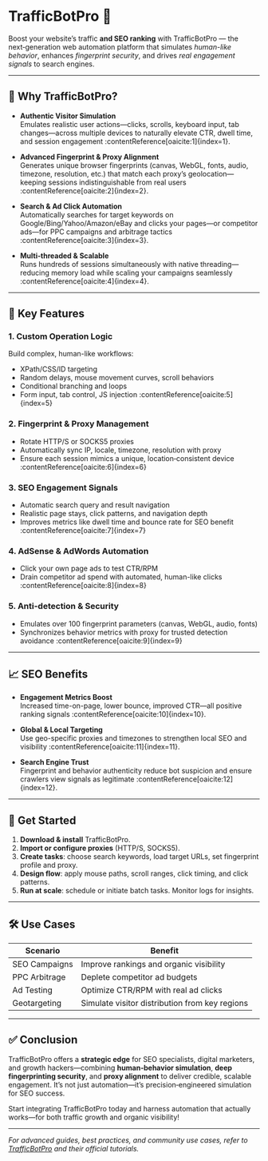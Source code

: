 # TrafficBotPro 🚀

Boost your website’s traffic **and SEO ranking** with TrafficBotPro — the next‑generation web automation platform that simulates *human-like behavior*, enhances *fingerprint security*, and drives *real engagement signals* to search engines.

---

## 🌟 Why TrafficBotPro?

- **Authentic Visitor Simulation**  
  Emulates realistic user actions—clicks, scrolls, keyboard input, tab changes—across multiple devices to naturally elevate CTR, dwell time, and session engagement :contentReference[oaicite:1]{index=1}.

- **Advanced Fingerprint & Proxy Alignment**  
  Generates unique browser fingerprints (canvas, WebGL, fonts, audio, timezone, resolution, etc.) that match each proxy’s geolocation—keeping sessions indistinguishable from real users :contentReference[oaicite:2]{index=2}.

- **Search & Ad Click Automation**  
  Automatically searches for target keywords on Google/Bing/Yahoo/Amazon/eBay and clicks your pages—or competitor ads—for PPC campaigns and arbitrage tactics :contentReference[oaicite:3]{index=3}.

- **Multi‑threaded & Scalable**  
  Runs hundreds of sessions simultaneously with native threading—reducing memory load while scaling your campaigns seamlessly :contentReference[oaicite:4]{index=4}.

---

## 🔧 Key Features

### 1. **Custom Operation Logic**
Build complex, human-like workflows:  
- XPath/CSS/ID targeting  
- Random delays, mouse movement curves, scroll behaviors  
- Conditional branching and loops  
- Form input, tab control, JS injection :contentReference[oaicite:5]{index=5}

### 2. **Fingerprint & Proxy Management**
- Rotate HTTP/S or SOCKS5 proxies  
- Automatically sync IP, locale, timezone, resolution with proxy  
- Ensure each session mimics a unique, location‑consistent device :contentReference[oaicite:6]{index=6}

### 3. **SEO Engagement Signals**
- Automatic search query and result navigation  
- Realistic page stays, click patterns, and navigation depth  
- Improves metrics like dwell time and bounce rate for SEO benefit :contentReference[oaicite:7]{index=7}

### 4. **AdSense & AdWords Automation**
- Click your own page ads to test CTR/RPM  
- Drain competitor ad spend with automated, human-like clicks :contentReference[oaicite:8]{index=8}

### 5. **Anti-detection & Security**
- Emulates over 100 fingerprint parameters (canvas, WebGL, audio, fonts)  
- Synchronizes behavior metrics with proxy for trusted detection avoidance :contentReference[oaicite:9]{index=9}

---

## 📈 SEO Benefits

- **Engagement Metrics Boost**  
  Increased time-on-page, lower bounce, improved CTR—all positive ranking signals :contentReference[oaicite:10]{index=10}.

- **Global & Local Targeting**  
  Use geo-specific proxies and timezones to strengthen local SEO and visibility :contentReference[oaicite:11]{index=11}.

- **Search Engine Trust**  
  Fingerprint and behavior authenticity reduce bot suspicion and ensure crawlers view signals as legitimate :contentReference[oaicite:12]{index=12}.

---

## 🚀 Get Started

1. **Download & install** TrafficBotPro.  
2. **Import or configure proxies** (HTTP/S, SOCKS5).  
3. **Create tasks**: choose search keywords, load target URLs, set fingerprint profile and proxy.  
4. **Design flow**: apply mouse paths, scroll ranges, click timing, and click patterns.  
5. **Run at scale**: schedule or initiate batch tasks. Monitor logs for insights.

---

## 🛠️ Use Cases

| Scenario | Benefit |
|---------|--------|
| SEO Campaigns | Improve rankings and organic visibility |
| PPC Arbitrage | Deplete competitor ad budgets |
| Ad Testing | Optimize CTR/RPM with real ad clicks |
| Geotargeting | Simulate visitor distribution from key regions |

---

## ✅ Conclusion

TrafficBotPro offers a **strategic edge** for SEO specialists, digital marketers, and growth hackers—combining **human‑behavior simulation**, **deep fingerprinting security**, and **proxy alignment** to deliver credible, scalable engagement. It’s not just automation—it’s precision‑engineered simulation for SEO success.

Start integrating TrafficBotPro today and harness automation that actually works—for both traffic growth and organic visibility!

---

*For advanced guides, best practices, and community use cases, refer to [TrafficBotPro](https://trafficbotpro.com) and their official tutorials.*
